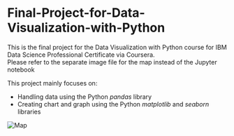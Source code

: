 # Final-Project-for-Data-Visualization-with-Python
This is the final project for the Data Visualization with Python course for IBM Data Science Professional Certificate via Coursera.</br>
Please refer to the separate image file for the map instead of the Jupyter notebook

This project mainly focuses on:
* Handling data using the Python _pandas_ library 
* Creating chart and graph using the Python _matplotlib_ and _seaborn_ libraries

![Map](https://github.com/ynylgm/Final-Project-for-Data-Visualization-with-Python/blob/master/Map.png?raw=true)
